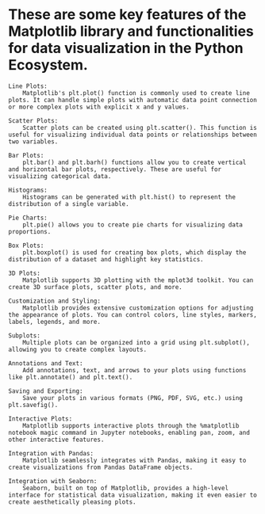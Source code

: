 # These are some key features of the Matplotlib library and functionalities for data visualization in the Python Ecosystem.

    Line Plots:
        Matplotlib's plt.plot() function is commonly used to create line plots. It can handle simple plots with automatic data point connection or more complex plots with explicit x and y values.

    Scatter Plots:
        Scatter plots can be created using plt.scatter(). This function is useful for visualizing individual data points or relationships between two variables.

    Bar Plots:
        plt.bar() and plt.barh() functions allow you to create vertical and horizontal bar plots, respectively. These are useful for visualizing categorical data.

    Histograms:
        Histograms can be generated with plt.hist() to represent the distribution of a single variable.

    Pie Charts:
        plt.pie() allows you to create pie charts for visualizing data proportions.

    Box Plots:
        plt.boxplot() is used for creating box plots, which display the distribution of a dataset and highlight key statistics.

    3D Plots:
        Matplotlib supports 3D plotting with the mplot3d toolkit. You can create 3D surface plots, scatter plots, and more.

    Customization and Styling:
        Matplotlib provides extensive customization options for adjusting the appearance of plots. You can control colors, line styles, markers, labels, legends, and more.

    Subplots:
        Multiple plots can be organized into a grid using plt.subplot(), allowing you to create complex layouts.

    Annotations and Text:
        Add annotations, text, and arrows to your plots using functions like plt.annotate() and plt.text().

    Saving and Exporting:
        Save your plots in various formats (PNG, PDF, SVG, etc.) using plt.savefig().

    Interactive Plots:
        Matplotlib supports interactive plots through the %matplotlib notebook magic command in Jupyter notebooks, enabling pan, zoom, and other interactive features.

    Integration with Pandas:
        Matplotlib seamlessly integrates with Pandas, making it easy to create visualizations from Pandas DataFrame objects.

    Integration with Seaborn:
        Seaborn, built on top of Matplotlib, provides a high-level interface for statistical data visualization, making it even easier to create aesthetically pleasing plots.

